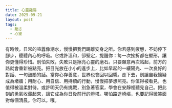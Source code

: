```yaml
---
title: 心靈雞湯
date: 2025-09-21
layout: post
tags:
  - 勵志
  - 心靈
---
```


有時候，日常的喧囂像潮水，慢慢把我們踢離安身之所。你若感到疲憊，不妨停下腳步，聽聽內心的呼吸。它或許溫和，卻堅定，提醒你：每一次挫折都在塑形，讓你更懂得珍惜。別怕失敗，失敗只是擦亮心靈的磨石。只要願意再次站起，前方的路就會重新被點亮。把目光放在小小的進步上，比如早起的一縷陽光、一次良好的對話、一句鼓勵的話。當你心存善意，世界也會回以回響。走下去，別讓自我懷疑成為堵牆；用耐心、用自信、用持續的行動，慢慢把夢想照亮。你值得被看見，也值得被溫柔對待。或許明天仍有挑戰，別急著答案，學會在安靜裡聽見自己。把此刻的勇氣收藏起來，讓它成為你日後前行的燈塔。哪怕路途崎嶇，也要記得微笑面對每個清晨。你可以。哦。